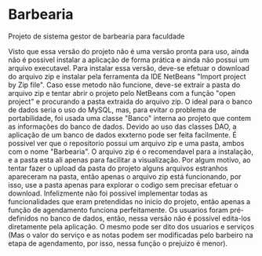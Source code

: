 # Barbearia
Projeto de sistema gestor de barbearia para faculdade


Visto que essa versão do projeto não é uma versão pronta para uso, ainda não é possivel instalar a aplicação de forma prática e ainda não possui um arquivo executavel.
      Para instalar essa versão, deve-se efetuar o download do arquivo zip e instalar pela ferramenta da IDE NetBeans "Import project by Zip file".
      Caso esse metodo não funcione, deve-se extrair a pasta do arquivo zip e tentar abrir o projeto pelo NetBeans com a função "open project" e procurando a pasta extraida do arquivo zip.
      O ideal para o banco de dados seria o uso do MySQL, mas, para evitar o problema de portabilidade, foi usada uma classe "Banco" interna ao projeto que contem as informações do banco de dados.
      Devido ao uso das classes DAO, a aplicação de um banco de dados exxterno pode ser feita facilmente.
      É possivel ver que o repositorio possui um arquivo zip e uma pasta, ambos com o nome "Barbearia". O arquivo zip é o recomendavel para a instalação, e a pasta esta ali apenas para facilitar a visualização. Por algum motivo, ao tentar fazer o upload da pasta do projeto alguns arquivos estranhos apareceram na pasta, então apenas o arquivo zip está funcionando, por isso, use a pasta apenas para explorar o codigo sem precisar efetuar o download.
      Infelizmente não foi possivel implementar todas as funcionalidades que eram pretendidas no inicio do projeto, então apenas a função de agendamento funciona perfeitamente.
      Os usuarios foram pré-definidos no banco de dados, então, nessa versão não é possivel edita-los diretamente pela aplicação. O mesmo pode ser dito dos usuarios e serviços (Mas o valor do serviço e as notas podem ser modificadas pelo barbeiro na etapa de agendamento, por isso, nessa função o prejuizo é menor).
